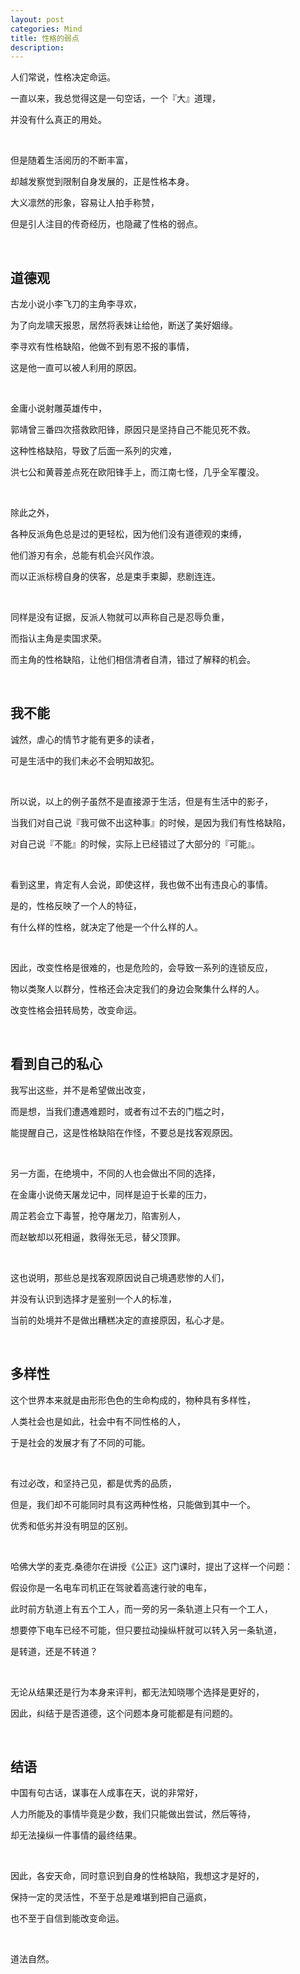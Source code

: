 ```yaml
---
layout: post
categories: Mind
title: 性格的弱点
description: 
---
```


人们常说，性格决定命运。

一直以来，我总觉得这是一句空话，一个『大』道理，

并没有什么真正的用处。

<br/>

但是随着生活阅历的不断丰富，

却越发察觉到限制自身发展的，正是性格本身。

大义凛然的形象，容易让人拍手称赞，

但是引人注目的传奇经历，也隐藏了性格的弱点。

<br/>

## **道德观**

古龙小说小李飞刀的主角李寻欢，

为了向龙啸天报恩，居然将表妹让给他，断送了美好姻缘。

李寻欢有性格缺陷，他做不到有恩不报的事情，

这是他一直可以被人利用的原因。

<br/>

金庸小说射雕英雄传中，

郭靖曾三番四次搭救欧阳锋，原因只是坚持自己不能见死不救。

这种性格缺陷，导致了后面一系列的灾难，

洪七公和黄蓉差点死在欧阳锋手上，而江南七怪，几乎全军覆没。

<br/>

除此之外，

各种反派角色总是过的更轻松，因为他们没有道德观的束缚，

他们游刃有余，总能有机会兴风作浪。

而以正派标榜自身的侠客，总是束手束脚，悲剧连连。

<br/>

同样是没有证据，反派人物就可以声称自己是忍辱负重，

而指认主角是卖国求荣。

而主角的性格缺陷，让他们相信清者自清，错过了解释的机会。

<br/>

## **我不能**

诚然，虐心的情节才能有更多的读者，

可是生活中的我们未必不会明知故犯。

<br/>

所以说，以上的例子虽然不是直接源于生活，但是有生活中的影子，

当我们对自己说『我可做不出这种事』的时候，是因为我们有性格缺陷，

对自己说『不能』的时候，实际上已经错过了大部分的『可能』。

<br/>

看到这里，肯定有人会说，即使这样，我也做不出有违良心的事情。

是的，性格反映了一个人的特征，

有什么样的性格，就决定了他是一个什么样的人。

<br/>

因此，改变性格是很难的，也是危险的，会导致一系列的连锁反应，

物以类聚人以群分，性格还会决定我们的身边会聚集什么样的人。

改变性格会扭转局势，改变命运。

<br/>

## **看到自己的私心**

我写出这些，并不是希望做出改变，

而是想，当我们遭遇难题时，或者有过不去的门槛之时，

能提醒自己，这是性格缺陷在作怪，不要总是找客观原因。

<br/>

另一方面，在绝境中，不同的人也会做出不同的选择，

在金庸小说倚天屠龙记中，同样是迫于长辈的压力，

周芷若会立下毒誓，抢夺屠龙刀，陷害别人，

而赵敏却以死相逼，救得张无忌，替父顶罪。

<br/>

这也说明，那些总是找客观原因说自己境遇悲惨的人们，

并没有认识到选择才是鉴别一个人的标准，

当前的处境并不是做出糟糕决定的直接原因，私心才是。

<br/>

## **多样性**

这个世界本来就是由形形色色的生命构成的，物种具有多样性，

人类社会也是如此，社会中有不同性格的人，

于是社会的发展才有了不同的可能。

<br/>

有过必改，和坚持己见，都是优秀的品质，

但是，我们却不可能同时具有这两种性格，只能做到其中一个。

优秀和低劣并没有明显的区别。

<br/>

哈佛大学的麦克.桑德尔在讲授《公正》这门课时，提出了这样一个问题：

假设你是一名电车司机正在驾驶着高速行驶的电车，

此时前方轨道上有五个工人，而一旁的另一条轨道上只有一个工人，

想要停下电车已经不可能，但只要拉动操纵杆就可以转入另一条轨道，

是转道，还是不转道？

<br/>

无论从结果还是行为本身来评判，都无法知晓哪个选择是更好的，

因此，纠结于是否道德，这个问题本身可能都是有问题的。

<br/>

## **结语**

中国有句古话，谋事在人成事在天，说的非常好，

人力所能及的事情毕竟是少数，我们只能做出尝试，然后等待，

却无法操纵一件事情的最终结果。

<br/>

因此，各安天命，同时意识到自身的性格缺陷，我想这才是好的，

保持一定的灵活性，不至于总是难堪到把自己逼疯，

也不至于自信到能改变命运。

<br/>

道法自然。
